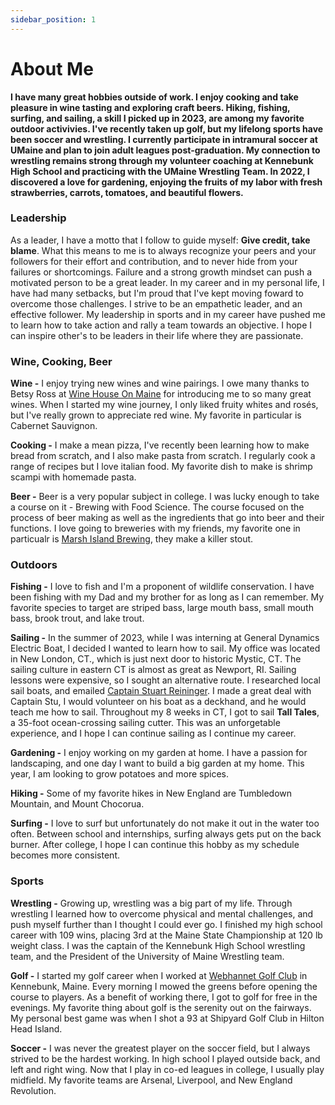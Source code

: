 ```yaml
---
sidebar_position: 1
---
```


# About Me

**I have many great hobbies outside of work. I enjoy cooking and take pleasure in wine tasting and exploring craft beers. Hiking, fishing, surfing, and sailing, a skill I picked up in 2023, are among my favorite outdoor activivies. I've recently taken up golf, but my lifelong sports have been soccer and wrestling. I currently participate in intramural soccer at UMaine and plan to join adult leagues post-graduation. My connection to wrestling remains strong through my volunteer coaching at Kennebunk High School and practicing with the UMaine Wrestling Team. In 2022, I discovered a love for gardening, enjoying the fruits of my labor with fresh strawberries, carrots, tomatoes, and beautiful flowers.**

### Leadership

As a leader, I have a motto that I follow to guide myself: **Give credit, take blame**. What this means to me is to always recognize your peers and your followers for their effort and contribution, and to never hide from your failures or shortcomings. Failure and a strong growth mindset can push a motivated person to be a great leader. In my career and in my personal life, I have had many setbacks, but I'm proud that I've kept moving foward to overcome those challenges. I strive to be an empathetic leader, and an effective follower. My leadership in sports and in my career have pushed me to learn how to take action and rally a team towards an objective. I hope I can inspire other's to be leaders in their life where they are passionate.   

 

### Wine, Cooking, Beer
**Wine -** I enjoy trying new wines and wine pairings. I owe many thanks to Betsy Ross at [Wine House On Maine](https://www.winehousemaine.com/) for introducing me to so many great wines. When I started my wine journey, I only liked fruity whites and rosés, but I've really grown to appreciate red wine. My favorite in particular is Cabernet Sauvignon.  

**Cooking -** I make a mean pizza, I've recently been learning how to make bread from scratch, and I also make pasta from scratch. I regularly cook a range of recipes but I love italian food. My favorite dish to make is shrimp scampi with homemade pasta. 

**Beer -** Beer is a very popular subject in college. I was lucky enough to take a course on it - Brewing with Food Science. The course focused on the process of beer making as well as the ingredients that go into beer and their functions. I love going to breweries with my friends, my favorite one in particualr is [Marsh Island Brewing](https://www.marshislandbrewing.com/), they make a killer stout. 

### Outdoors
**Fishing -** I love to fish and I'm a proponent of wildlife conservation. I have been fishing with my Dad and my brother for as long as I can remember. My favorite species to  target are striped bass, large mouth bass, small mouth bass, brook trout, and lake trout. 

**Sailing -** In the summer of 2023, while I was interning at General Dynamics Electric Boat, I decided I wanted to learn how to sail. My office was located in New London, CT., which is just next door to historic Mystic, CT. The sailing culture in eastern CT is almost as great as Newport, RI. Sailing lessons were expensive, so I sought an alternative route. I researched local sail boats, and emailed [Captain Stuart Reininger](https://www.marinepro.net/). I made a great deal with Captain Stu, I would volunteer on his boat as a deckhand, and he would teach me how to sail. Throughout my 8 weeks in CT, I got to sail **Tall Tales**, a 35-foot ocean-crossing sailing cutter. This was an unforgetable experience, and I hope I can continue sailing as I continue my career. 

**Gardening -** I enjoy working on my garden at home. I have a passion for landscaping, and one day I want to build a big garden at my home. This year, I am looking to grow potatoes and more spices. 

**Hiking -** Some of my favorite hikes in New England are Tumbledown Mountain, and Mount Chocorua.  

**Surfing -** I love to surf but unfortunately do not make it out in the water too often. Between school and internships, surfing always gets put on the back burner. After college, I hope I can continue this hobby as my schedule becomes more consistent. 

### Sports
**Wrestling -** Growing up, wrestling was a big part of my life. Through wrestling I learned how to overcome physical and mental challenges, and push myself further than I thought I could ever go. I finished my high school career with 109 wins, placing 3rd at the Maine State Championship at 120 lb weight class. I was the captain of the Kennebunk High School wrestling team, and the President of the University of Maine Wrestling team.   

**Golf -** I started my golf career when I worked at [Webhannet Golf Club](https://webhannetgolfclub.com/) in Kennebunk, Maine. Every morning I mowed the greens before opening the course to players. As a benefit of working there, I got to golf for free in the evenings. My favorite thing about golf is the serenity out on the fairways. My personal best game was when I shot a 93 at Shipyard Golf Club in Hilton Head Island. 

**Soccer -** I was never the greatest player on the soccer field, but I always strived to be the hardest working. In high school I played outside back, and left and right wing. Now that I play in co-ed leagues in college, I usually play midfield. My favorite teams are Arsenal, Liverpool, and New England Revolution.






